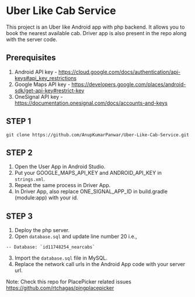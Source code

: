 # Uber Like Cab Service
This project is an Uber like Android app with php backend. It allows you to book the nearest available cab. Driver app is also present in the repo along with the server code.

## Prerequisites
1. Android API key - https://cloud.google.com/docs/authentication/api-keys#api_key_restrictions
2. Google Maps API key - https://developers.google.com/places/android-sdk/get-api-key#restrict-key
3. OneSignal API key - https://documentation.onesignal.com/docs/accounts-and-keys

## STEP 1
```git clone https://github.com/AnupKumarPanwar/Uber-Like-Cab-Service.git```

## STEP 2
1. Open the User App in Android Studio.
2. Put your GOOGLE_MAPS_API_KEY and ANDROID_API_KEY in `strings.xml`.
3. Repeat the same process in Driver App.
4. In Driver App, also replace ONE_SIGNAL_APP_ID in build.gradle (module:app) with your id.

## STEP 3
1. Deploy the php server.
2. Open `database.sql` and update line number 20 i.e.,
```
-- Database: `id11748254_nearcabs`
```
3. Import the `database.sql` file in MySQL.
4. Replace the network call urls in the Android App code with your server url.

Note: Check this repo for PlacePicker related issues https://github.com/rtchagas/pingplacepicker